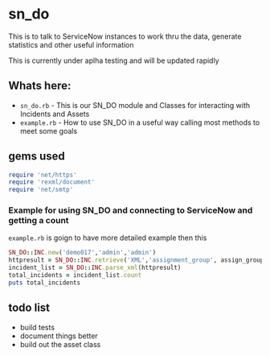 # sn_do
This is to talk to ServiceNow instances to work thru the data, generate statistics and other useful information

This is currently under aplha testing and will be updated rapidly

## Whats here:

* `sn_do.rb` - This is our SN_DO module and Classes for interacting with Incidents and Assets
* `example.rb` - How to use SN_DO in a useful way calling most methods to meet some goals

## gems used
``` ruby
require 'net/https'
require 'rexml/document'
require 'net/smtp'
```

### Example for using SN_DO and connecting to ServiceNow and getting a count
`example.rb` is goign to have more detailed example then this
``` ruby
SN_DO::INC.new('demo017','admin','admin')
httpresult = SN_DO::INC.retrieve('XML','assignment_group', assign_group_id)
incident_list = SN_DO::INC.parse_xml(httpresult)
total_incidents = incident_list.count
puts total_incidents
```

## todo list
* build tests
* document things better
* build out the asset class